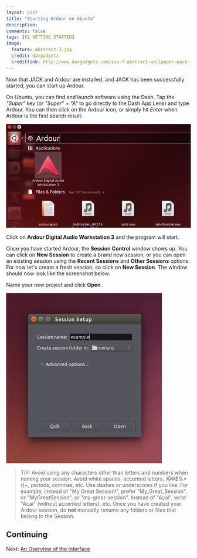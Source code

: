 ```yaml
---
layout: post
title: "Starting Ardour on Ubuntu"
description:
comments: false 
tags: [02 GETTING STARTED]
image:
  feature: abstract-3.jpg
  credit: dargadgetz
  creditlink: http://www.dargadgetz.com/ios-7-abstract-wallpaper-pack-for-iphone-5-and-ipod-touch-retina/
---
```


Now that JACK and Ardour are installed, and JACK has been successfully
started, you can start up Ardour.

On Ubuntu, you can find and launch software using the Dash. Tap the
*"Super"* key (or *"Super" + "A"* to go directly to the Dash App Lens)
and type Ardour. You can then click on the Ardour icon, or simply hit
*Enter* when Ardour is the first search result:

![Dash](../images/Ardour3_Ubuntu_Dash.png)

Click on **Ardour Digital Audio Workstation 3** and the program will
start.

Once you have started Ardour, the **Session Control** window shows up.
You can click on **New Session** to create a brand new session, or you
can open an existing session using the **Recent Sessions** and **Other
Sessions** options. For now let's create a fresh session, so click on
**New Session**. The window should now look like the screenshot below.

Name your new project and click **Open** .

![New Session](../images/Ardour3_New_Session_Simple.png)

> TIP: Avoid using any characters other than letters and numbers when naming your session. Avoid white spaces, accented letters, !@#$%*()+, periods, commas, etc. Use dashes or underscores if you like. For example, instead of "My Great Session!", prefer "My_Great_Session", or "MyGreatSession", or "my-great-session". Instead of "Açaí", write "Acai" (without accented letters), etc. Once you have created your Ardour session, do **not** manually rename any folders or files that belong to the Session.

## Continuing

Next: [An Overview of the Interface](../an-overview-of-the-interface)
